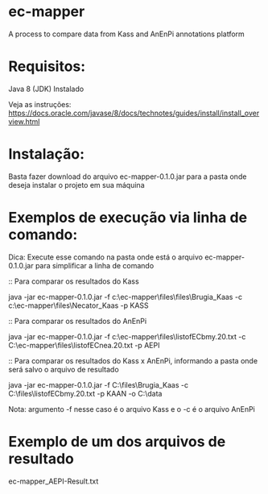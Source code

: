 # ec-mapper
A process to compare data from Kass and AnEnPi annotations platform

# Requisitos:
Java 8 (JDK) Instalado 

Veja as instruções:
https://docs.oracle.com/javase/8/docs/technotes/guides/install/install_overview.html

# Instalação:

Basta fazer download do arquivo ec-mapper-0.1.0.jar para a pasta onde deseja instalar o projeto em sua máquina

# Exemplos de execução via linha de comando:

Dica: Execute esse comando na pasta onde está o arquivo ec-mapper-0.1.0.jar para simplificar a linha de comando
 
:: Para comparar os resultados do Kass

java -jar ec-mapper-0.1.0.jar -f c:\ec-mapper\files\files\Brugia_Kaas -c c:\ec-mapper\files\Necator_Kaas -p KASS

:: Para comparar os resultados do AnEnPi

java -jar ec-mapper-0.1.0.jar -f c:\ec-mapper\files\listofECbmy.20.txt -c C:\ec-mapper\files\listofECnea.20.txt -p AEPI

:: Para comparar os resultados do Kass x AnEnPi, informando a pasta onde será salvo o arquivo de resultado

java -jar ec-mapper-0.1.0.jar -f C:\files\Brugia_Kaas -c C:\files\listofECbmy.20.txt -p KAAN  -o C:\data

Nota: argumento -f nesse caso é o arquivo Kass e o -c é o arquivo AnEnPi

# Exemplo de um dos arquivos de resultado
ec-mapper_AEPI-Result.txt
